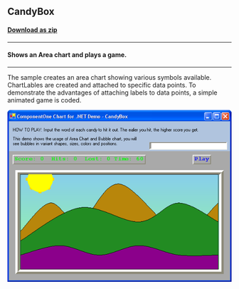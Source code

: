 ## CandyBox
#### [Download as zip](https://grapecity.github.io/DownGit/#/home?url=https://github.com/GrapeCity/ComponentOne-WinForms-Samples/tree/master/NetFramework\Charts\CS\CandyBox)
____
#### Shows an Area chart and plays a game.
____
The sample creates an area chart showing various symbols available.
ChartLables are created and attached to specific data points.
To demonstrate the advantages of attaching labels to data points, a simple animated game is coded.

![screenshot](screenshot.png)
